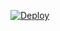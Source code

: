 ﻿[![Deploy](https://www.herokucdn.com/deploy/button.png)](https://dashboard.heroku.com/new?template=https://github.com/bishangeye/xray-5he1.git)
